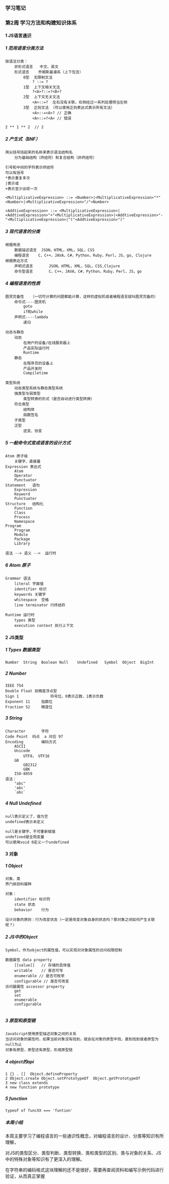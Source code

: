 ### 学习笔记

### 第2周 学习方法和构建知识体系

#### 1 JS语言通识

##### 1 范用语言分类方法

```
按语法分类：
	非形式语言	中文、英文
	形式语言	乔姆斯基谱系（上下包含）
		0型	无限制文法
			? ::= ?
		1型	上下文相关文法
			?<A>?::=?<B>?
		2型	上下文无关文法
			<A>::=?  左右没有关联，右侧经过一系列处理得当左侧
		3型	正则文法 （可以使用正则表达式表示所有文法）
			<A>::=<A>? // 正确
			<A>::=?<A> // 错误

2 ** 1 ** 2  // 2
```

##### 2 产生式（BNF）

```
用尖括号括起来的名称来表示语法结构名
	分为基础结构（终结符）和复合结构（非终结符）
	
引号和中间的字符表示终结符
可以有括号
*表示重复多次
|表示或
+表示至少出现一次

<MultiplicativeExpression> ::= <Number>|<MultiplicativeExpression>"*"<Number>|<MultiplicativeExpression>"/"<Number>

<AddtiveExpression> ::= <MultiplicativeExpression>|<AddtiveExpression>"+"<MultiplicativeExpression>|<AddtiveExpression>"-"<MultiplicativeExpression>|"("<AddtiveExpression>")"
```

##### 3 现代语言的分类

```
根据用途
	数据描述语言	JSON，HTML，XML，SQL，CSS
	编程语言	C，C++，JAVA，C#，Python，Ruby，Perl，JS，go, Clojure
根据表达方式
	声明式语言		JSON，HTML，XML，SQL，CSS,Clojure
	命令型语言		C，C++，JAVA，C#，Python，Ruby，Perl，JS，go
```

##### 4 编程语言的性质

```
图灵完备性	（一切可计算的问题都能计算，这样的虚拟机或者编程语言就叫图灵完备的）
	命令式----图灵机
		goto
		if和while
	声明式----lambda
		递归
		
动态与静态
	动态
		在用户的设备/在线服务器上
		产品实际运行时
		Runtime
	静态
		在程序员的设备上
		产品开发时
		Compiletime

类型系统
	动态类型系统与静态类型系统
	强类型与弱类型
		类型转换的形式（是否自动进行类型转换）
	符合类型
		结构体
		函数签名
	子类型
	泛型
		逆变、协变
```

##### 5 一般命令式变成语言的设计方式

```
Atom 原子级
	关键字、直接量
Expression 表达式
	Atom
	Operator
	Punctuator
Statement	语句
	Expression
	Keyword
	Punctuator
Structure	结构化
	Function
	Class
	Process
	Namespace
Program
	Program
	Module
	Package
	Library
	
语法 --> 语义 -->  运行时
```

##### 6 Atom 原子

```
Grammar 语法
	literal 字面值
	identifier 标识
	keywords 关键字
	whitespace	空格
	line terminator 行终结符

Runtime 运行时
	types 类型
	execution context 执行上下文
```

#### 2 JS类型

##### 1 Types 数据类型

```
Number	String	Boolean	Null	Undefined	Symbol	Object	BigInt
```

##### 2 Number

```
IEEE 754
Double Float 双精度浮点型
Sign 1				符号位，0表示正数，1表示负数
Exponent 11		指数位
Fraction 52		精度位
```

##### 3 String

```
Character		字符
Code Point	码点  a 对应 97
Encoding		编码方式
	ASCII
	Unicode
		UTF8， UTF16
	GB
		GB2312
		GBK
	ISO-8859
语法：
	"abc"
	'abc'
	`abc`
```

##### 4 Null Undefined

```
null表示定义了，值为空
undefined表示未定义

null是关键字，不可重新赋值
undefined是全局变量
可以使用void 0定义一个undefined
```

#### 3 对象

##### 1 Object

```
对象、类
界门纲目科属种

对象：
	identifier 标识符
	state 状态 
	behavior	行为
	
设计对象的原则：行为改变状态（一定是改变对象自身的状态吗？那对象之间如何产生关联呢？）
```

##### 2 JS中的Object

```
Symbol，作为object的属性值，可以实现对对象属性的访问权限控制

数据属性 data property
	[[value]]	// 存储的具体值
	writable	// 是否可写
	enumerable // 是否可枚举
	configurable // 是否可改变
访问器属性 accessor property
	get
	set
	enumerable
	configurable
	
```

##### 3 原型和原型链

```
JavaScript使用原型描述对象之间的关系
当访问对象的属性时，如果当前对象没有找到，就会在对象的原型中找，直到找到或者原型为null为止
对象有原型，原型还有原型，形成原型链
```

##### 4 object的api

```
1 {} . []  Object.defineProperty
2 Object.create Object.setPrototypeOf  Object.getPrototypeOf
3 new class extends
4 new function prototype
```

##### 5 function

```
typeof of funcXX === 'funtion'
```



##### 本周小结

本周主要学习了编程语言的一些通识性概念，对编程语言的设计、分类等知识有所理解，

对JS的类型区分、类型判断、类型转换、类和类型的区别、类与对象的关系、JS中的特殊对象等知识有了更深入的理解。

在字符串的编码格式这块理解的还不是很好，需要再查阅资料和编写示例代码进行验证，从而真正掌握





























